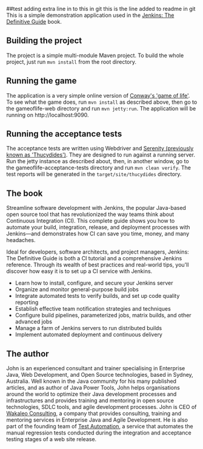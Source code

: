##test adding extra line in to this in git 
this is the line added to readme in git
This is a simple demonstration application used in the [Jenkins: The Definitive Guide](http://wakaleo.com/books/jenkins-the-definitive-guide) book.

## Building the project

The project is a simple multi-module Maven project. To build the whole project, just run `mvn install` from the root directory.

## Running the game

The application is a very simple online version of [Conway's 'game of life'](http://en.wikipedia.org/wiki/Conway's_Game_of_Life). To see what the game does, run `mvn install` as described above, then go to the gameoflife-web directory and run `mvn jetty:run`. The application will be running on http://localhost:9090.

## Running the acceptance tests

The acceptance tests are written using Webdriver and [Serenity (previously known as 'Thucydides')](http://thucydides.info). They are designed to run against a running server. Run the jetty instance as described about, then, in another window, go to the gameoflife-acceptance-tests directory and run `mvn clean verify`. The test reports will be generated in the `target/site/thucydides` directory.

## The book

Streamline software development with Jenkins, the popular Java-based open source tool that has revolutionized the way teams think about Continuous Integration (CI). This complete guide shows you how to automate your build, integration, release, and deployment processes with Jenkins—and demonstrates how CI can save you time, money, and many headaches.

Ideal for developers, software architects, and project managers, Jenkins: The Definitive Guide is both a CI tutorial and a comprehensive Jenkins reference. Through its wealth of best practices and real-world tips, you'll discover how easy it is to set up a CI service with Jenkins.

 - Learn how to install, configure, and secure your Jenkins server
 - Organize and monitor general-purpose build jobs
 - Integrate automated tests to verify builds, and set up code quality reporting
 - Establish effective team notification strategies and techniques
 - Configure build pipelines, parameterized jobs, matrix builds, and other advanced jobs
 - Manage a farm of Jenkins servers to run distributed builds
 - Implement automated deployment and continuous delivery

## The author

John is an experienced consultant and trainer specialising in Enterprise Java, Web Development, and Open Source technologies, based in Sydney, Australia. Well known in the Java community for his many published articles, and as author of Java Power Tools, John helps organisations around the world to optimize their Java development processes and infrastructures and provides training and mentoring in open source technologies, SDLC tools, and agile development processes. John is CEO of [Wakaleo Consulting](http://www.wakaleo.com), a company that provides consulting, training and mentoring services in Enterprise Java and Agile Development. He is also part of the founding team of [Test Automation](http://www.testautomation.com.au/), a service that automates the manual regression tests conducted during the integration and acceptance testing stages of a web site release.
